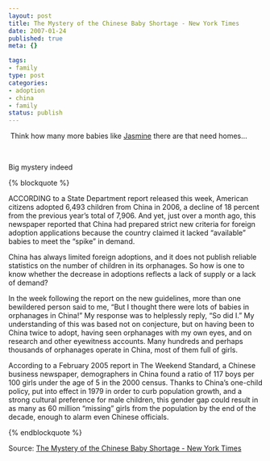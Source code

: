 ```yaml
--- 
layout: post
title: The Mystery of the Chinese Baby Shortage - New York Times
date: 2007-01-24
published: true
meta: {}

tags: 
- family
type: post
categories: 
- adoption
- china
- family
status: publish
---
```



 Think how many more babies like [Jasmine](http://www.andyeick.com/gallery.aspx?tag=jasmine) there are that need homes...



 



Big mystery indeed

{% blockquote %}

ACCORDING to a State Department report released this week, American citizens adopted 6,493 children from China in 2006, a decline of 18 percent from the previous year’s total of 7,906. And yet, just over a month ago, this newspaper reported that China had prepared strict new criteria for foreign adoption applications because the country claimed it lacked “available” babies to meet the “spike” in demand.



China has always limited foreign adoptions, and it does not publish reliable statistics on the number of children in its orphanages. So how is one to know whether the decrease in adoptions reflects a lack of supply or a lack of demand?



In the week following the report on the new guidelines, more than one bewildered person said to me, “But I thought there were lots of babies in orphanages in China!” My response was to helplessly reply, “So did I.” My understanding of this was based not on conjecture, but on having been to China twice to adopt, having seen orphanages with my own eyes, and on research and other eyewitness accounts. Many hundreds and perhaps thousands of orphanages operate in China, most of them full of girls.



According to a February 2005 report in The Weekend Standard, a Chinese business newspaper, demographers in China found a ratio of 117 boys per 100 girls under the age of 5 in the 2000 census. Thanks to China’s one-child policy, put into effect in 1979 in order to curb population growth, and a strong cultural preference for male children, this gender gap could result in as many as 60 million “missing” girls from the population by the end of the decade, enough to alarm even Chinese officials.

{% endblockquote %}

Source: [The Mystery of the Chinese Baby Shortage - New York Times](http://www.nytimes.com/2007/01/23/opinion/23russell.html?ex=1327208400&en=92c067c07351c086&ei=5090&partner=rssuserland&emc=rss)

